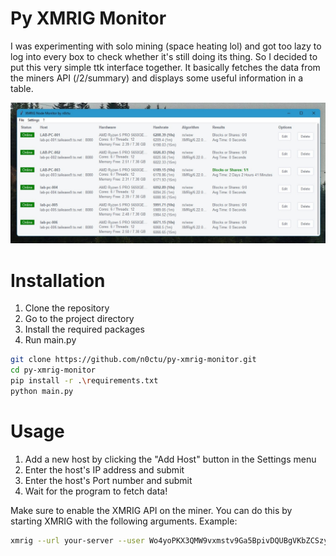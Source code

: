 # Py XMRIG Monitor
I was experimenting with solo mining (space heating lol) and got too lazy to log into every box to check whether it's still doing its thing. So I decided to put this very simple ttk interface together. It basically fetches the data from the miners API (/2/summary) and displays some useful information in a table.

![Screenshot](screenshots/gui.jpg)

# Installation 

1. Clone the repository
2. Go to the project directory
3. Install the required packages
4. Run main.py

```bash
git clone https://github.com/n0ctu/py-xmrig-monitor.git
cd py-xmrig-monitor
pip install -r .\requirements.txt
python main.py
```

# Usage

1. Add a new host by clicking the "Add Host" button in the Settings menu
2. Enter the host's IP address and submit
3. Enter the host's Port number and submit
4. Wait for the program to fetch data!

Make sure to enable the XMRIG API on the miner. You can do this by starting XMRIG with the following arguments. Example:

```bash
xmrig --url your-server --user Wo4yoPKX3QMW9vxmstv9Ga5BpivDQUBgVKbZCSzyhEpoAqJewnGB6gJAc1arcXehR1PcXFoVDt4yv2SyRDQDvrP12W4pZeBhb --algo rx/wow --http-port=8080 --http-host=0.0.0.0
```